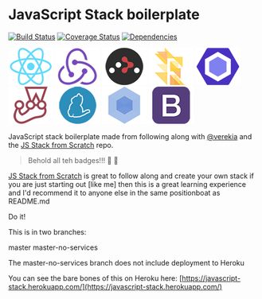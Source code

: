 # JavaScript Stack boilerplate

[![Build Status](https://img.shields.io/travis/spences10/javascript-stack-boilerplate.svg?style=flat-square)](https://travis-ci.org/spences10/javascript-stack-boilerplate)
[![Coverage Status](https://img.shields.io/coveralls/spences10/javascript-stack-boilerplate.svg?style=flat-square)](https://coveralls.io/github/spences10/javascript-stack-boilerplate?branch=master)
[![Dependencies](https://img.shields.io/david/spences10/javascript-stack-boilerplate.svg?style=flat-square)](https://david-dm.org/spences10/javascript-stack-boilerplate.svg)

[![React](/img/react-padded-90.png)](https://facebook.github.io/react/)
[![Redux](/img/redux-padded-90.png)](http://redux.js.org/)
[![React Router](/img/react-router-padded-90.png)](https://github.com/ReactTraining/react-router)
[![Flow](/img/flow-padded-90.png)](https://flowtype.org/)
[![ESLint](/img/eslint-padded-90.png)](http://eslint.org/)
[![Jest](/img/jest-padded-90.png)](https://facebook.github.io/jest/)
[![Yarn](/img/yarn-padded-90.png)](https://yarnpkg.com/)
[![Webpack](/img/webpack-padded-90.png)](https://webpack.github.io/)
[![Bootstrap](/img/bootstrap-padded-90.png)](http://getbootstrap.com/)

JavaScript stack boilerplate made from following along with [@verekia](https://github.com/verekia) and the [JS Stack from Scratch](https://github.com/verekia/js-stack-from-scratch) repo.

> Behold all teh badges!!! :name_badge: 🥇

[JS Stack from Scratch](https://github.com/verekia/js-stack-from-scratch) is great to follow along and create your own stack if you are just starting out [like me] then this is a great learning experience and I'd recommend it to anyone else in the same positionboat as README.md

Do it!

This is in two branches:

  master
  master-no-services

The master-no-services branch does not include deployment to Heroku

You can see the bare bones of this on Heroku here: [https://javascript-stack.herokuapp.com/](https://javascript-stack.herokuapp.com/)

